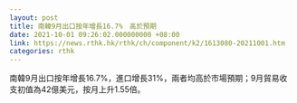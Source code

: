 ```yaml
---
layout: post
title: 南韓9月出口按年增長16.7%　高於預期
date: 2021-10-01 09:26:02.000000000 +08:00
link: https://news.rthk.hk/rthk/ch/component/k2/1613080-20211001.htm
categories: rthk
---
```


南韓9月出口按年增長16.7%，進口增長31%，兩者均高於市場預期；9月貿易收支初值為42億美元，按月上升1.55倍。
